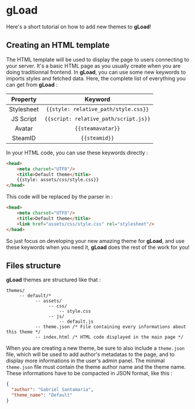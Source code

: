 # gLoad
Here's a short tutorial on how to add new themes to **gLoad**!

## Creating an HTML template
The HTML template will be used to display the page to users connecting to your server. It's a basic HTML page as you usually create when you are doing traditionnal frontend.
In **gLoad**, you can use some new keywords to imports styles and fetched data. Here, the complete list of everything you can get from **gLoad** :

|  Property  |                 Keyword                 |
|:----------:|:---------------------------------------:|
| Stylesheet | ``{{style: relative_path/style.css}}``  |
| JS Script  | ``{{script: relative_path/script.js}}`` |
|   Avatar   |           ``{{steamavatar}}``           |
|   SteamID  |             ``{{steamid}}``             |

In your HTML code, you can use these keywords directly :
```html
<head>
    <meta charset="UTF8"/>
    <title>Default theme</title>
    {{style: assets/css/style.css}}
</head>
```
This code will be replaced by the parser in :
```html
<head>
    <meta charset="UTF8"/>
    <title>Default theme</title>
    <link href="assets/css/style.css" rel="stylesheet"/>
</head>
```
So just focus on developing your new amazing theme for **gLoad**, and use these keywords when you need it, **gLoad** does the rest of the work for you!

## Files structure
**gLoad** themes are structured like that :
```text
themes/
     -- default/*
           -- assets/
                -- css/
                    -- style.css
                -- js/
                    -- default.js
           -- theme.json /* File containing every informations about this theme */
           -- index.html /* HTML code displayed in the main page */
```
When you are creating a new theme, be sure to also include a `theme.json` file, which will be used to add author's metadatas to the page, and to display more informations in the user's admin panel.
The minimal `theme.json` file must contain the theme author name and the theme name. 
These informations have to be compacted in JSON format, like this :
```json
{
  "author": "Gabriel Santamaria",
  "theme_name": "Default"
}
```